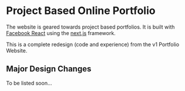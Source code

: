 Project Based Online Portfolio
========

The website is geared towards project based portfolios.  It is built with [Facebook React](http://facebook.github.io/react/) using the [next.js](https://github.com/zeit/next.js/) framework.

This is a complete redesign (code and experience) from the v1 Portfolio Website.

<h2>Major Design Changes</h2>
To be listed soon...